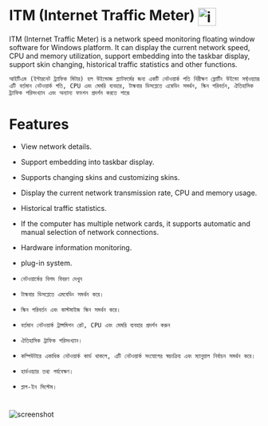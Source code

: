 # ITM (Internet Traffic Meter) <img src=".assets/itm_icon_v1_logo.ico" width="36" height="36" alt="itm" align="center" />
ITM (Internet Traffic Meter) is a network speed monitoring floating window software for Windows platform. It can display the current network speed, CPU and memory utilization, support embedding into the taskbar display, support skin changing, historical traffic statistics and other functions.

``আইটিএম (ইন্টারনেট ট্র্যাফিক মিটার) হল উইন্ডোজ প্ল্যাটফর্মের জন্য একটি নেটওয়ার্ক গতি নিরীক্ষণ ফ্লোটিং উইন্ডো সফ্টওয়্যার৷ এটি বর্তমান নেটওয়ার্ক গতি, CPU এবং মেমরি ব্যবহার, টাস্কবার ডিসপ্লেতে এম্বেডিং সমর্থন, স্কিন পরিবর্তন, ঐতিহাসিক ট্র্যাফিক পরিসংখ্যান এবং অন্যান্য ফাংশন প্রদর্শন করতে পারে৷``

# Features

* View network details.
* Support embedding into taskbar display.
* Supports changing skins and customizing skins.
* Display the current network transmission rate, CPU and memory usage.
* Historical traffic statistics.
* If the computer has multiple network cards, it supports automatic and manual selection of network connections.
* Hardware information monitoring.
* plug-in system.

* ``নেটওয়ার্কের বিশদ বিবরণ দেখুন``
* ``টাস্কবার ডিসপ্লেতে এমবেডিং সমর্থন করে।``
* ``স্কিন পরিবর্তন এবং কাস্টমাইজ স্কিন সমর্থন করে।``
* ``বর্তমান নেটওয়ার্ক ট্রান্সমিশন রেট, CPU এবং মেমরি ব্যবহার প্রদর্শন করুন``
* ``ঐতিহাসিক ট্রাফিক পরিসংখ্যান।``
* ``কম্পিউটারে একাধিক নেটওয়ার্ক কার্ড থাকলে, এটি নেটওয়ার্ক সংযোগের স্বয়ংক্রিয় এবং ম্যানুয়াল নির্বাচন সমর্থন করে।``
* ``হার্ডওয়্যার তথ্য পর্যবেক্ষণ।``
* ``প্লাগ-ইন সিস্টেম।``

# 
![screenshot](.assets/itm_icon_v1_logo.ico)

